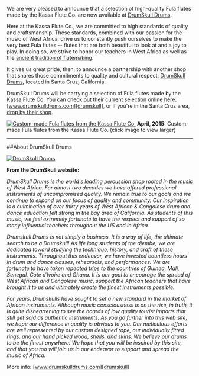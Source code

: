 We are very pleased to announce that a selection of high-quality Fula flutes made by the Kassa Flute Co. are now available at [DrumSkull Drums][drumskull].

Here at the Kassa Flute Co., we are committed to high standards of quality and craftsmanship. These standards, combined with our passion for the music of West Africa, drive us to constantly push ourselves to make the very best Fula flutes -- flutes that are both beautiful to look at and a joy to play. In doing so, we strive to honor our teachers in West Africa as well as the [ancient tradition of flutemaking][article].

It gives us great pride, then, to announce a partnership with another shop that shares those commitments to quality and cultural respect: [DrumSkull Drums][drumskull], located in Santa Cruz, California. 

DrumSkull Drums will be carrying a selection of Fula flutes made by the Kassa Flute Co. You can check out their current selection online here: [www.drumskulldrums.com][drumskull], or if you're in the Santa Cruz area, [drop by their shop][location].

<div class="thumbnails" data-toggle="lightbox">
<p><a href="https://kassa.imgix.net/april-2015-flutes-group-2000.jpg?w=1450" class="thumbnail lightbox" data-description="Custom-made Fula flutes from the Kassa Flute Co.">
<img src="https://kassa.imgix.net/april-2015-flutes-group-2000.jpg?w=880" class="img-responsive full" alt="Custom-made Fula flutes from the Kassa Flute Co."></a>
<span class="img-caption"><strong>April, 2015:</strong> Custom-made Fula flutes from the Kassa Flute Co. <span class="hidden-xs">(click image to view larger)</span></span>
</p>
</div>

<hr>

##About DrumSkull Drums

<a href="http://www.drumskulldrums.com/en2/21/Shop_Drumskull.php?ProdCatID=5" target="_blank"><img src="/images/drumskull.jpg" alt="DrumSkull Drums" class="img-responsive"></a>

**From the DrumSkull website:**

*DrumSkull Drums is the world's leading percussion shop rooted in the music of West Africa. For almost two decades we have offered professional instruments of uncompromised quality. We remain true to our goals and we continue to expand on our focus of quality and community. Our inspiration is a culmination of over thirty years of West African & Congolese drum and dance education felt strong in the bay area of California. As students of this music, we feel extremely fortunate to have the respect and support of so many influential teachers throughout the US and in Africa.*

*Drumskull Drums is not simply a business. It is a way of life, the ultimate search to be a Drumskull! As life long students of the djembe, we are dedicated toward studying the technique, history, and craft of these instruments. Throughout this endeavor, we have invested countless hours in drum and dance classes, rehearsals, and performances. We are fortunate to have taken repeated trips to the countries of Guinea, Mali, Senegal, Cote d´Ivoire and Ghana. It is our goal to encourage the spread of West African and Congolese music, support the African teachers that have brought it to us and ultimately create the finest instruments possible.*

*For years, Drumskulls have sought to set a new standard in the market of African instruments. Although music consciousness is on the rise, in truth, it is quite disheartening to see the hoards of low quality tourist imports that still get sold as authentic instruments. As you go further into this web site, we hope our difference in quality is obvious to you. Our meticulous efforts are well represented by our custom designed rope, our individually fitted rings, and our hand picked wood, shells, and skins. We believe our drums to be the finest anywhere! We hope that you will be inspired by this site, and that you too will join us in our endeavor to support and spread the music of Africa.*

More info: [www.drumskulldrums.com][drumskull]

[drumskull]: http://www.drumskulldrums.com/en2/21/Shop_Drumskull.php?ProdCatID=5
[location]: http://www.drumskulldrums.com/en2/4/contact_us.php
[article]: /fulani-flute-toneholes-tradition
[logo]: /images/drumskull.jpg